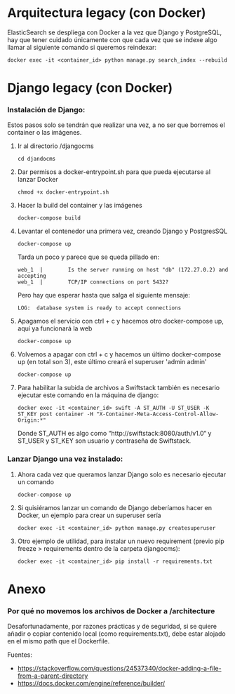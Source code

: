 # Arquitectura legacy (con Docker)

ElasticSearch se despliega con Docker a la vez que Django y PostgreSQL, hay que tener cuidado únicamente con que cada vez que se indexe algo llamar al siguiente comando si queremos reindexar:

```
docker exec -it <container_id> python manage.py search_index --rebuild
```

# Django legacy (con Docker)

### **Instalación** de Django:

Estos pasos solo se tendrán que realizar una vez, a no ser que borremos el container o las imágenes.

  1. Ir al directorio /djangocms 
      ``` 
      cd djandocms 
      ```
  2. Dar permisos a docker-entrypoint.sh para que pueda ejecutarse al lanzar Docker
      ```
      chmod +x docker-entrypoint.sh
      ```
  4. Hacer la build del container y las imágenes
      ``` 
      docker-compose build
      ```
  5. Levantar el contenedor una primera vez, creando Django y PostgresSQL
      ``` 
      docker-compose up
      ```
      Tarda un poco y parece que se queda pillado en:
      ```
      web_1  |        Is the server running on host "db" (172.27.0.2) and accepting
      web_1  |        TCP/IP connections on port 5432?
      ```
      Pero hay que esperar hasta que salga el siguiente mensaje:
      ```
      LOG:  database system is ready to accept connections
      ```
  6. Apagamos el servicio con ctrl + c y hacemos otro docker-compose up, aquí ya funcionará la web
      ``` 
      docker-compose up
      ```
  8. Volvemos a apagar con ctrl + c y hacemos un último docker-compose up (en total son 3), este último creará el superuser 'admin admin'
      ``` 
      docker-compose up
      ```
  9.  Para habilitar la subida de archivos a Swiftstack también es necesario ejecutar este comando en la máquina de django:
      ```
      docker exec -it <container_id> swift -A ST_AUTH -U ST_USER -K ST_KEY post container -H "X-Container-Meta-Access-Control-Allow-Origin:*"
      ```
      Donde ST_AUTH es algo como “http://swiftstack:8080/auth/v1.0“ y ST_USER y ST_KEY son usuario y contraseña de Swiftstack. 

### Lanzar Django una vez instalado:

  1. Ahora cada vez que queramos lanzar Django solo es necesario ejecutar un comando
      ```
      docker-compose up
      ```
  2. Si quisiéramos lanzar un comando de Django deberíamos hacer en Docker, un ejemplo para crear un superuser sería
      ```
      docker exec -it <container_id> python manage.py createsuperuser
      ```
  3. Otro ejemplo de utilidad, para instalar un nuevo requirement (previo pip freeze > requirements dentro de la carpeta djangocms):
      ```
      docker exec -it <container_id> pip install -r requirements.txt   
      ```
# Anexo

### Por qué no movemos los archivos de Docker a /architecture

Desafortunadamente, por razones prácticas y de seguridad, si se quiere añadir o copiar contenido local (como requirements.txt), debe estar alojado en el mismo path que el Dockerfile.

Fuentes: 
- https://stackoverflow.com/questions/24537340/docker-adding-a-file-from-a-parent-directory
- https://docs.docker.com/engine/reference/builder/
